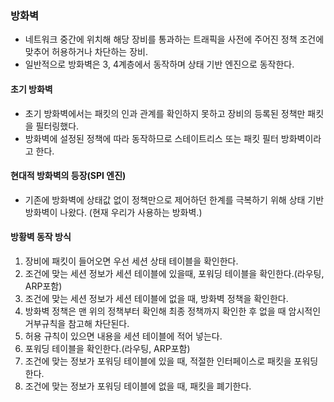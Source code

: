 ### 방화벽

- 네트워크 중간에 위치해 해당 장비를 통과하는 트래픽을 사전에 주어진 정책 조건에 맞추어 허용하거나 차단하는 장비.
- 일반적으로 방화벽은 3, 4계층에서 동작하며 상태 기반 엔진으로 동작한다.

#### 초기 방화벽

- 초기 방화벽에서는 패킷의 인과 관계를 확인하지 못하고 장비의 등록된 정책만 패킷을 필터링했다.
- 방화벽에 설정된 정책에 따라 동작하므로 스테이트리스 또는 패킷 필터 방화벽이라고 한다.

#### 현대적 방화벽의 등장(SPI 엔진)

- 기존에 방화벽에 상태값 없이 정책만으로 제어하던 한계를 극복하기 위해 상태 기반 방화벽이 나왔다. (현재 우리가 사용하는 방화벽.)

#### 방황벽 동작 방식

1. 장비에 패킷이 들어오면 우선 세션 상태 테이블을 확인한다.
2. 조건에 맞는 세션 정보가 세션 테이블에 있을때, 포워딩 테이블을 확인한다.(라우팅, ARP포함)
3. 조건에 맞는 세션 정보가 세션 테이블에 없을 때, 방화벽 정책을 확인한다.
4. 방화벽 정책은 맨 위의 정책부터 확인해 최종 정책까지 확인한 후 없을 때 암시적인 거부규칙을 참고해 차단된다.
5. 허용 규칙이 있으면 내용을 세션 테이블에 적어 넣는다.
6. 포워딩 테이블을 확인한다.(라우팅, ARP포함)
7. 조건에 맞는 정보가 포워딩 테이블에 있을 때, 적절한 인터페이스로 패킷을 포워딩한다.
8. 조건에 맞는 정보가 포워딩 테이블에 없을 때, 패킷을 폐기한다.
